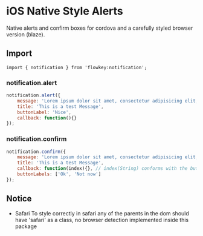 # iOS Native Style Alerts

Native alerts and confirm boxes for cordova and a carefully styled browser version (blaze).

## Import

```
import { notification } from 'flowkey:notification';
```

### notification.alert

```js
notification.alert({
	message: 'Lorem ipsum dolor sit amet, consectetur adipisicing elit, sed do eiusmod tempor incididunt ut labore et dolore.',
	title: 'This is a test Message',
	buttonLabel: 'Nice',
	callback: function(){}
});
```


### notification.confirm
```js
notification.confirm({
	message: 'Lorem ipsum dolor sit amet, consectetur adipisicing elit, sed do eiusmod tempor incididunt ut labore et dolore.',
	title: 'This is a test Message',
	callback: function(index){}, // index(String) conforms with the buttonLabels index counting from 1 - same for ios
	buttonLabels: ['Ok', 'Not now']
});
```


## Notice

- Safari
To style correctly in safari any of the parents in the dom should have 'safari' as a class, no browser
detection implemented inside this package
